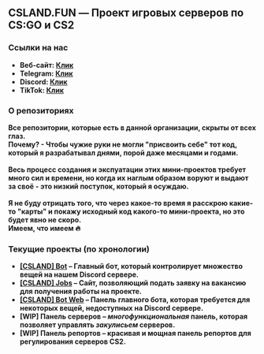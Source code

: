 ## CSLAND.FUN — Проект игровых серверов по CS:GO и CS2

### Ссылки на нас
- <strong>Веб-сайт: <a href="https://csland.fun/">Клик</a></strong>
- <strong>Telegram: <a href="https://t.me/csland_project">Клик</a></strong>
- <strong>Discord: <a href="https://discord.gg/csland-936334108240543785">Клик</a></strong>
- <strong>TikTok: <a href="https://www.tiktok.com/@cs.land">Клик</a></strong>

### О репозиториях
<strong>Все репозитории, которые есть в данной организации, скрыты от всех глаз.</strong> <br />
<strong>Почему? - Чтобы чужие руки не могли "присвоить себе" тот код, который я разрабатывал днями, порой даже месяцами и годами.</strong> <br /> <br />
<strong>Весь процесс создания и экспуатации этих мини-проектов требует много сил и времени, но когда их наглым образом воруют и выдают за своё - это низкий поступок, который я осуждаю.</strong> <br /> <br />
<strong>Я не буду отрицать того, что через какое-то время я расскрою какие-то "карты" и покажу исходный код какого-то мини-проекта, но это будет явно не скоро.</strong> <br />
<strong>Имеем, что имеем 🔥</strong>

### Текущие проекты (по хронологии)
- <strong>[[CSLAND] Bot](https://discord.gg/5yAEZmPRJJ) – Главный бот, который контролирует множество вещей на нашем Discord сервере.</strong>
- <strong>[[CSLAND] Jobs](https://jobs.csland.fun/) – Сайт, позволяющий подать заявку на вакансию для получения работы на проекте.</strong>
- <strong>[[CSLAND] Bot Web](https://bot.csland.fun) – Панель главного бота, которая требуется для некоторых вещей, недоступных на Discord сервере.</strong>
- <strong>[WIP] Панель серверов – _многофункциональная_ панель, которая позволяет управлять _закулисьем_ серверов.</strong>
- <strong>[WIP] Панель репортов – красивая и мощная панель репортов для регулирования серверов CS2.</strong>
